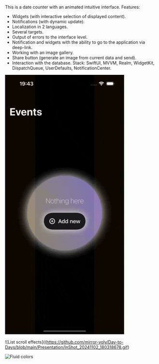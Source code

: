 This is a date counter with an animated intuitive interface.
Features:
- Widgets (with interactive selection of displayed content).
- Notifications (with dynamic update).
- Localization in 2 languages.
- Several targets.
- Output of errors to the interface level.
- Notification and widgets with the ability to go to the application via deep-link.
- Working with an image gallery.
- Share button (generate an image from current data and send).
- Interaction with the database.
Stack: SwiftUI, MVVM, Realm, WidgetKit, DispatchQueue, UserDefaults, NotificationCenter.

![Animated intarface](https://github.com/mirror-voly/Day-to-Days/blob/main/Presentation/InShot_20241102_185553722.gif)

![List scroll effects]((https://github.com/mirror-voly/Day-to-Days/blob/main/Presentation/InShot_20241102_180318678.gif)

![Fluid colors](https://github.com/mirror-voly/Day-to-Days/blob/main/Presentation/InShot_20241102_182353378.gif)
